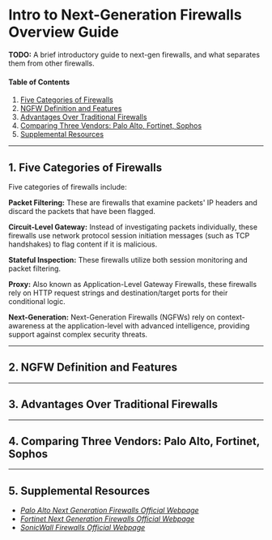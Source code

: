 # Intro to Next-Generation Firewalls Overview Guide

**TODO:** A brief introductory guide to next-gen firewalls, and what separates them from other firewalls.

#### Table of Contents

1. [Five Categories of Firewalls](#categories)
2. [NGFW Definition and Features](#definition)
3. [Advantages Over Traditional Firewalls](#advantages)
4. [Comparing Three Vendors: Palo Alto, Fortinet, Sophos](#comparison)
5. [Supplemental Resources](#supplemental)

<hr />

## 1. <a name="categories">Five Categories of Firewalls</a>

Five categories of firewalls include:

**Packet Filtering:** These are firewalls that examine packets' IP headers and discard the packets that have been flagged.

**Circuit-Level Gateway:** Instead of investigating packets individually, these firewalls use network protocol session initiation messages (such as TCP handshakes) to flag content if it is malicious.

**Stateful Inspection:** These firewalls utilize both session monitoring and packet filtering.

**Proxy:** Also known as Application-Level Gateway Firewalls, these firewalls rely on HTTP request strings and destination/target ports for their conditional logic.

**Next-Generation:** Next-Generation Firewalls (NGFWs) rely on context-awareness at the application-level with advanced intelligence, providing support against complex security threats.

<hr />

## 2. <a name="definition">NGFW Definition and Features</a>

<hr />

## 3. <a name="advantages">Advantages Over Traditional Firewalls</a>

<hr />

## 4. <a name="comparison">Comparing Three Vendors: Palo Alto, Fortinet, Sophos</a>

<hr />

## 5. <a name="supplemental">Supplemental Resources</a>

* *[Palo Alto Next Generation Firewalls Official Webpage](https://www.paloaltonetworks.com/network-security/next-generation-firewall)*
* *[Fortinet Next Generation Firewalls Official Webpage](https://www.fortinet.com/products/next-generation-firewall)*
* *[SonicWall Firewalls Official Webpage](https://www.sonicwall.com/products/firewalls)*
